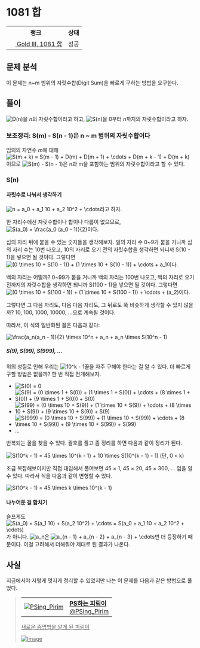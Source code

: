 # 1081 합



<table>
  <tr>
    <th>랭크</th>
    <th>상태</th>
  </tr>
  <tr>
    <td>
      <a href="http://noj.am/1081">
        <img src="https://static.solved.ac/tier_small/13.svg" height="16px"/>
        Gold III, 1081 합
      </a>
    </td>
    <td>
      성공
    </td>
  </tr>
</table>



## 문제 분석

이 문제는 n~m 범위의 자릿수합(Digit Sum)을 빠르게 구하는 방법을 요구한다.

## 풀이

<img src="https://render.githubusercontent.com/render/math?math=D(n)" alt="D(n)" style="max-width:100%;" >을 <i class="variable">n</i>의 자릿수합이라고 하고,
<img src="https://render.githubusercontent.com/render/math?math=S(n)" alt="S(n)" style="max-width:100%;" >을 0부터 <i class="variable">n</i>까지의 자릿수합이라고 하자.

### 보조정리: S(m) - S(n - 1)은 n ~ m 범위의 자릿수합이다

임의의 자연수 <i class="variable">m</i>에 대해
<img src="https://render.githubusercontent.com/render/math?math=S(m%20%2B%20k)%20%3D%20S(m%20-%201)%20%2B%20D(m)%20%2B%20D(m%20%2B%201)%20%2B%20%5Ccdots%20%2B%20D(m%20%2B%20k%20-%201)%20%2B%20D(m%20%2B%20k)" alt="S(m + k) = S(m - 1) + D(m) + D(m + 1) + \cdots + D(m + k - 1) + D(m + k)" style="max-width:100%;" >이므로
<img src="https://render.githubusercontent.com/render/math?math=S(m)%20-%20S(n%20-%201)" alt="S(m) - S(n - 1)" style="max-width:100%;" >은 n과 m을 포함하는 범위의 자릿수합이라고 할 수 있다.

### S(n)

#### 자릿수로 나눠서 생각하기

<img src="https://render.githubusercontent.com/render/math?math=n%20%3D%20a_0%20%2B%20a_1%2010%20%2B%20a_2%2010%5E2%20%2B%20%5Ccdots" alt="n = a_0 + a_1 10 + a_2 10^2 + \cdots" style="max-width:100%;" >라고 하자.

한 자리수에선 자릿수합이나 합이나 다름이 없으므로,
<img src="https://render.githubusercontent.com/render/math?math=S(a_0)%20%3D%20%5Cfrac%7Ba_0%20(a_0%20-%201)%7D%7B2%7D" alt="S(a_0) = \frac{a_0 (a_0 - 1)}{2}" style="max-width:100%;" >이다.

십의 자리 뒤에 붙을 수 있는 숫자들을 생각해보자.
일의 자리 수 0~9가 붙을 거니까 십의 자리 수는 10번 나오고,
10의 자리로 오기 전의 자릿수합을 생각하면 되니까 S(10 - 1)을 넣으면 될 것이다.
그렇다면 <img src="https://render.githubusercontent.com/render/math?math=(0%20%5Ctimes%2010%20%2B%20S(10%20-%201))%20%2B%20(1%20%5Ctimes%2010%20%2B%20S(10%20-%201))%20%2B%20%5Ccdots%20%2B%20a_1" alt="(0 \times 10 + S(10 - 1)) + (1 \times 10 + S(10 - 1)) + \cdots + a_1" style="max-width:100%;" >이다.

백의 자리는 어떨까?
0~99가 붙을 거니까 백의 자리는 100번 나오고,
백의 자리로 오기 전까지의 자릿수합을 생각하면 되니까 S(100 - 1)을 넣으면 될 것이다.
그렇다면 <img src="https://render.githubusercontent.com/render/math?math=(0%20%5Ctimes%2010%20%2B%20S(100%20-%201))%20%2B%20(1%20%5Ctimes%2010%20%2B%20S(100%20-%201))%20%2B%20%5Ccdots%20%2B%20(a_2)" alt="(0 \times 10 + S(100 - 1)) + (1 \times 10 + S(100 - 1)) + \cdots + (a_2)" style="max-width:100%;" >이다.

그렇다면 그 다음 자리도, 다음 다음 자리도, 그 뒤로도 쭉 비슷하게 생각할 수 있지 않을까? 10, 100, 1000, 10000, ...으로 계속될 것이다.

따라서, 이 식의 일반화된 꼴은 다음과 같다:

<img src="https://render.githubusercontent.com/render/math?math=%5Cfrac%7Ba_n(a_n%20-%201)%7D%7B2%7D%20%5Ctimes%2010%5En%20%2B%20a_n%20%2B%20a_n%20%5Ctimes%20S(10%5En%20-%201)" alt="\frac{a_n(a_n - 1)}{2} \times 10^n + a_n + a_n \times S(10^n - 1)" style="max-width:100%;" >

##### S(9), S(99), S(999), …

위의 성질로 인해 우리는 <img src="https://render.githubusercontent.com/render/math?math=10%5Ek%20-%201" alt="10^k - 1" style="max-width:100%;" >꼴을 자주 구해야 한다는 걸 알 수 있다.
더 빠르게 구할 방법은 없을까? 한 번 직접 전개해보자.

- <img src="https://render.githubusercontent.com/render/math?math=S(0)%20%3D%200" alt="S(0) = 0" style="max-width:100%;" >
- <img src="https://render.githubusercontent.com/render/math?math=S(9)%20%3D%20(0%20%5Ctimes%201%20%2B%20S(0))%20%2B%20(1%20%5Ctimes%201%20%2B%20S(0))%20%2B%20%5Ccdots%20%2B%20(8%20%5Ctimes%201%20%2B%20S(0))%20%2B%20(9%20%5Ctimes%201%20%2B%20S(0))%20%2B%20S(0)" alt="S(9) = (0 \times 1 + S(0)) + (1 \times 1 + S(0)) + \cdots + (8 \times 1 + S(0)) + (9 \times 1 + S(0)) + S(0)" style="max-width:100%;" >
- <img src="https://render.githubusercontent.com/render/math?math=S(99)%20%3D%20(0%20%5Ctimes%2010%20%2B%20S(9))%20%2B%20(1%20%5Ctimes%2010%20%2B%20S(9))%20%2B%20%5Ccdots%20%2B%20(8%20%5Ctimes%2010%20%2B%20S(9))%20%2B%20(9%20%5Ctimes%2010%20%2B%20S(9))%20%2B%20S(9)" alt="S(99) = (0 \times 10 + S(9)) + (1 \times 10 + S(9)) + \cdots + (8 \times 10 + S(9)) + (9 \times 10 + S(9)) + S(9)" style="max-width:100%;" >
- <img src="https://render.githubusercontent.com/render/math?math=S(999)%20%3D%20(0%20%5Ctimes%2010%20%2B%20S(99))%20%2B%20(1%20%5Ctimes%2010%20%2B%20S(99))%20%2B%20%5Ccdots%20%2B%20(8%20%5Ctimes%2010%20%2B%20S(99))%20%2B%20(9%20%5Ctimes%2010%20%2B%20S(99))%20%2B%20S(99)" alt="S(999) = (0 \times 10 + S(99)) + (1 \times 10 + S(99)) + \cdots + (8 \times 10 + S(99)) + (9 \times 10 + S(99)) + S(99)" style="max-width:100%;" >
- ...

반복되는 꼴을 찾을 수 있다. 괄호를 풀고 좀 정리를 하면 다음과 같이 정리가 된다.

<img src="https://render.githubusercontent.com/render/math?math=S(10%5Ek%20-%201)%20%3D%2045%20%5Ctimes%2010%5E%7Bk%20-%201%7D%20%2B%2010%20%5Ctimes%20S(10%5E%7Bk%20-%201%7D%20-%201)" alt="S(10^k - 1) = 45 \times 10^{k - 1} + 10 \times S(10^{k - 1} - 1)" style="max-width:100%;" > (단, 0 < k)

조금 복잡해보이지만 직접 대입해서 풀어보면 45 × 1, 45 × 20, 45 × 300, ... 임을 알 수 있다. 따라서 식을 다음과 같이 변형할 수 있다.

<img src="https://render.githubusercontent.com/render/math?math=S(10%5Ek%20-%201)%20%3D%2045%20%5Ctimes%20k%20%5Ctimes%2010%5E%7Bk%20-%201%7D" alt="S(10^k - 1) = 45 \times k \times 10^{k - 1}" style="max-width:100%;" >

#### 나누어둔 걸 합치기

슬프게도 <img src="https://render.githubusercontent.com/render/math?math=S(a_0)%20%2B%20S(a_1%2010)%20%2B%20S(a_2%2010%5E2)%20%2B%20%5Ccdots%20%3D%20S(a_0%20%2B%20a_1%2010%20%2B%20a_2%2010%5E2%20%2B%20%5Ccdots)" alt="S(a_0) + S(a_1 10) + S(a_2 10^2) + \cdots = S(a_0 + a_1 10 + a_2 10^2 + \cdots)" style="max-width:100%;" >가 아니다.
<img src="https://render.githubusercontent.com/render/math?math=a_n" alt="a_n" style="max-width:100%;" >은 <img src="https://render.githubusercontent.com/render/math?math=a_%7Bn%20-%201%7D%20%2B%20a_%7Bn%20-%202%7D%20%2B%20a_%7Bn%20-%203%7D%20%2B%20%5Ccdots" alt="a_{n - 1} + a_{n - 2} + a_{n - 3} + \cdots" style="max-width:100%;" >번 더 등장하기 때문이다. 이걸 고려해서 더해줘야 제대로 된 결과가 나온다.

## 사실

지금에서야 저렇게 멋지게 정리할 수 있었지만 나는 이 문제를 다음과 같은 방법으로 풀었다.



<a href="https://twitter.com/PSing_Pirim/status/1228871684825858055">

> <table><tr><td><img src="https://pbs.twimg.com/profile_images/1227442623327150080/QYE5fpZ2_normal.png" alt="PSing_Pirim"></td><td><b>PS하는 피림이</b><br>@PSing_Pirim</td></tr></table>
> 
> 새로운 증명법을 알게 된 피림이
>
> ![Image](https://pbs.twimg.com/media/EQ3UR_KUYAAbJfA?format=png&name=small)

</a>


